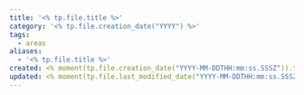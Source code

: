 ```yaml
---
title: '<% tp.file.title %>'
category: '<% tp.file.creation_date("YYYY") %>'
tags:
  - areas
aliases:
  - '<% tp.file.title %>'
created: <% moment(tp.file.creation_date("YYYY-MM-DDTHH:mm:ss.SSSZ")).toISOString() %>
updated: <% moment(tp.file.last_modified_date("YYYY-MM-DDTHH:mm:ss.SSSZ")).toISOString() %>
---
```

